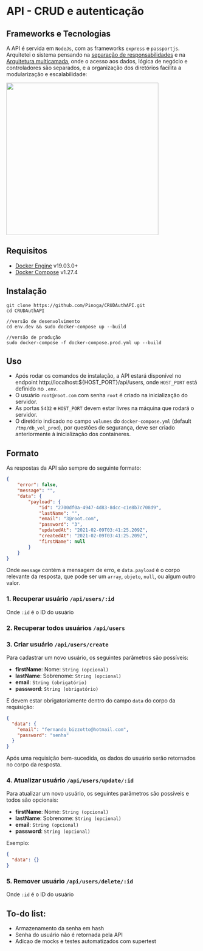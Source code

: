 # API - CRUD e autenticação

## Frameworks e Tecnologias
A API é servida em `NodeJs`, com as frameworks `express` e `passportjs`. 
Arquitetei o sistema pensando na [separação de responsabilidades](https://pt.stackoverflow.com/questions/417198/o-que-%C3%A9-separa%C3%A7%C3%A3o-de-interesses-soc-separation-of-concerns#:~:text=A%20Separa%C3%A7%C3%A3o%20de%20Responsabilidades%20%C3%A9,sejam%20respons%C3%A1veis%20por%20responsabilidades%20distintas.) e na [Arquitetura multicamada](https://pt.wikipedia.org/wiki/Arquitetura_multicamada), onde o acesso aos dados, lógica de negócio e controladores são separados, e a organização dos diretórios facilita a modularização e escalabilidade:

  <img src=https://i.imgur.com/mdEazH6.png width=400>



## Requisitos
- [Docker Engine](https://docs.docker.com/engine/install/ubuntu/) v19.03.0+
- [Docker Compose](https://docs.docker.com/compose/install/) v1.27.4

## Instalação
```
git clone https://github.com/Pinoga/CRUDAuthAPI.git
cd CRUDAuthAPI

//versão de desenvolvimento
cd env.dev && sudo docker-compose up --build

//versão de produção
sudo docker-compose -f docker-compose.prod.yml up --build
```

## Uso
- Após rodar os comandos de instalação, a API estará disponível no endpoint http://localhost:${HOST_PORT}/api/users, onde `HOST_PORT` está definido no `.env`.
- O usuário `root@root.com` com senha `root` é criado na inicialização do servidor.
- As portas `5432` e `HOST_PORT` devem estar livres na máquina que rodará o servidor.
- O diretório indicado no campo `volumes` do `docker-compose.yml` (default `/tmp/db_vol_prod`), por questões de segurança, deve ser criado anteriormente à inicialização dos containeres.

## Formato
As respostas da API são sempre do seguinte formato:

```json
{
    "error": false,
    "message": "",
    "data": {
        "payload": {
            "id": "2700df0a-4947-4d83-8dcc-c1e8b7c708d9",
            "lastName": "",
            "email": "3@root.com",
            "password": "3",
            "updatedAt": "2021-02-09T03:41:25.209Z",
            "createdAt": "2021-02-09T03:41:25.209Z",
            "firstName": null
        }
    }
}
```
Onde `message` contém a mensagem de erro, e `data.payload` é o corpo relevante da resposta, que pode ser um `array`, `objeto`, `null`, ou algum outro valor.

### 1. Recuperar usuário `/api/users/:id`

  Onde `:id` é o ID do usuário

### 2. Recuperar todos usuários `/api/users`

### 3. Criar usuário `/api/users/create`
  
  Para cadastrar um novo usuário, os seguintes parâmetros são possíveis:
  - **firstName**: Nome: `String (opcional)`
  - **lastName**: Sobrenome: `String (opcional)`
  - **email**: `String (obrigatório)`
  - **password**: `String (obrigatório)`

  E devem estar obrigatoriamente dentro do campo `data` do corpo da requisição:
  ```json
  {
    "data": {
      "email": "fernando_bizzotto@hotmail.com",
      "password": "senha"
    }
  }
  ```
  Após uma requisição bem-sucedida, os dados do usuário serão retornados no corpo da resposta.
  
### 4. Atualizar usuário `/api/users/update/:id`

  Para atualizar um novo usuário, os seguintes parâmetros são possíveis e todos são opcionais:
  - **firstName**: Nome: `String (opcional)`
  - **lastName**: Sobrenome: `String (opcional)`
  - **email**: `String (opcional)`
  - **password**: `String (opcional)`
  
  Exemplo:
  ```json
  {
    "data": {}
  }
  ```
  
### 5. Remover usuário `/api/users/delete/:id`

  Onde `:id` é o ID do usuário
    

## To-do list:

  - Armazenamento da senha em hash
  - Senha do usuário não é retornada pela API
  - Adicao de mocks e testes automatizados com supertest
